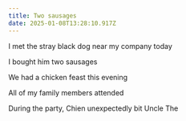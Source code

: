 ```yaml
---
title: Two sausages
date: 2025-01-08T13:28:10.917Z
---
```


I met the stray black dog near my company today

I bought him two sausages

We had a chicken feast this evening

All of my family members attended

During the party, Chien unexpectedly bit Uncle The
